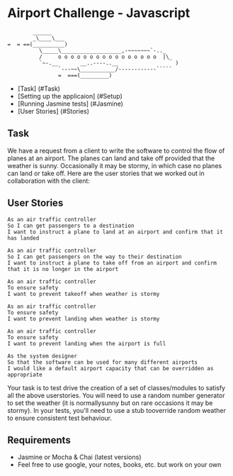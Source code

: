 # Airport Challenge - Javascript

```
        ______
        _\____\___
=  = ==(__________)
          \_____\___________________,-~~~~~~~`-.._
          /     o o o o o o o o o o o o o o o o  |\_
          `~-.__       __..----..__                  )
                `---~~\___________/------------`````
                =  ===(_________)

```

* [Task] (#Task)
* [Setting up the applicaion] (#Setup)
* [Running Jasmine tests] (#Jasmine)
* [User Stories] (#Stories)

## <a name="Task">Task</a>

We have a request from a client to write the software to control the flow of planes at an airport. The planes can land and take off provided that the weather is sunny. Occasionally it may be stormy, in which case no planes can land or take off. Here are the user stories that we worked out in collaboration with the client:

## <a name="Stories">User Stories</a>
```
As an air traffic controller
So I can get passengers to a destination
I want to instruct a plane to land at an airport and confirm that it has landed

As an air traffic controller
So I can get passengers on the way to their destination
I want to instruct a plane to take off from an airport and confirm that it is no longer in the airport

As an air traffic controller
To ensure safety
I want to prevent takeoff when weather is stormy

As an air traffic controller
To ensure safety
I want to prevent landing when weather is stormy

As an air traffic controller
To ensure safety
I want to prevent landing when the airport is full

As the system designer
So that the software can be used for many different airports
I would like a default airport capacity that can be overridden as appropriate
```

Your task is to test drive the creation of a set of classes/modules to satisfy all the above userstories. You will need to use a random number generator to set the weather (it is normallysunny but on rare occasions it may be stormy). In your tests, you'll need to use a stub tooverride random weather to ensure consistent test behaviour.

## <a name="Requirements">Requirements</a>

* Jasmine or Mocha & Chai (latest versions)
* Feel free to use google, your notes, books, etc. but work on your own
